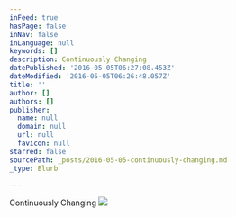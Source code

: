 ```yaml
---
inFeed: true
hasPage: false
inNav: false
inLanguage: null
keywords: []
description: Continuously Changing
datePublished: '2016-05-05T06:27:08.453Z'
dateModified: '2016-05-05T06:26:48.057Z'
title: ''
author: []
authors: []
publisher:
  name: null
  domain: null
  url: null
  favicon: null
starred: false
sourcePath: _posts/2016-05-05-continuously-changing.md
_type: Blurb

---
```

Continuously Changing
![](https://the-grid-user-content.s3-us-west-2.amazonaws.com/386f6950-d196-4bdf-a2f4-6dda2f0dd0bf.jpg)